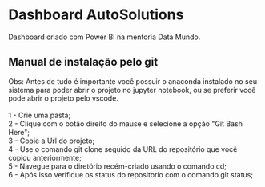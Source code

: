 # Dashboard AutoSolutions
Dashboard criado com Power BI na mentoria Data Mundo.



## Manual de instalação pelo git
Obs: Antes de tudo é importante você possuir o anaconda instalado no seu sistema para poder abrir o projeto no jupyter notebook, ou se preferir você pode abrir o projeto pelo vscode.</br>
</br>
1 - Crie uma pasta;</br>
2 - Clique com o botão direito do mause e selecione a opção "Git Bash Here";</br>
3 - Copie a Url do projeto;</br>
4 - Use o comando git clone seguido da URL do repositório que você copiou anteriormente;</br>
5 - Navegue para o diretório recém-criado usando o comando cd;</br>
6 - Após isso verifique os status do repositorio com o comando git status;</br>
